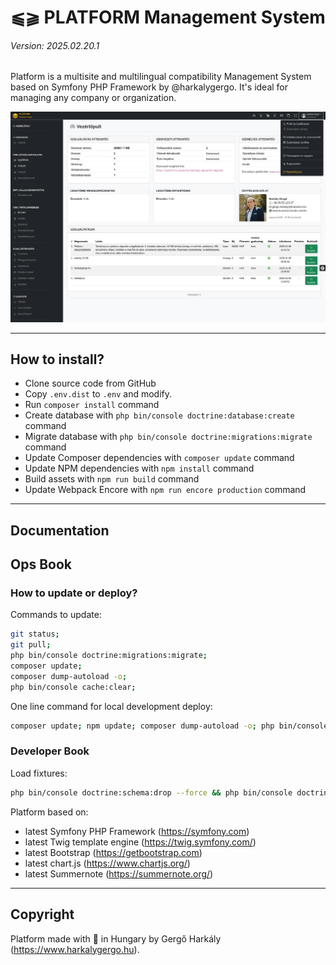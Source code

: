 # ⫹⫺ PLATFORM Management System
###### Version: 2025.02.20.1

Platform is a multisite and multilingual compatibility Management System based on Symfony PHP Framework by @harkalygergo. It's ideal for managing any company or organization.

![PLATFORM dashboard](/_platform/documentation/platform-dashboard.jpg?raw=true "PLATFORM dashboard")

---

## How to install?

- Clone source code from GitHub
- Copy `.env.dist` to `.env` and modify.
- Run `composer install` command
- Create database with `php bin/console doctrine:database:create` command
- Migrate database with `php bin/console doctrine:migrations:migrate` command
- Update Composer dependencies with `composer update` command
- Update NPM dependencies with `npm install` command
- Build assets with `npm run build` command
- Update Webpack Encore with `npm run encore production` command

---

## Documentation

## Ops Book

### How to update or deploy?

Commands to update:

```bash
git status;
git pull;
php bin/console doctrine:migrations:migrate;
composer update;
composer dump-autoload -o;
php bin/console cache:clear;
```

One line command for local development deploy:

```bash
composer update; npm update; composer dump-autoload -o; php bin/console cache:pool:clear --all; php bin/console cache:clear; php bin/console doctrine:migrations:diff; php bin/console doctrine:schema:validate -v;
```

### Developer Book

Load fixtures:

```bash
php bin/console doctrine:schema:drop --force && php bin/console doctrine:schema:update --force && php bin/console doctrine:fixtures:load -n
```

Platform based on:

- latest Symfony PHP Framework (https://symfony.com)
- latest Twig template engine (https://twig.symfony.com/)
- latest Bootstrap (https://getbootstrap.com)
- latest chart.js (https://www.chartjs.org/)
- latest Summernote (https://summernote.org/)

---

## Copyright

Platform made with 💚 in Hungary by Gergő Harkály (https://www.harkalygergo.hu).
